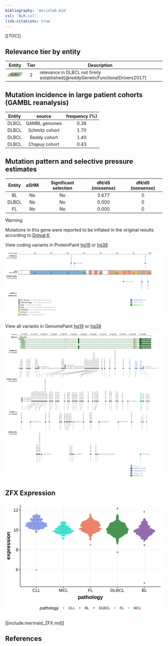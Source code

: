 ```yaml
---
bibliography: 'morinlab.bib'
csl: 'NLM.csl'
link-citations: true
---
```

[[_TOC_]]


## Relevance tier by entity

|Entity|Tier|Description                              |
|:------:|:----:|-----------------------------------------|
|![DLBCL](images/icons/DLBCL_tier2.png) |2   |relevance in DLBCL not firmly established[@reddyGeneticFunctionalDrivers2017]|

## Mutation incidence in large patient cohorts (GAMBL reanalysis)

|Entity|source        |frequency (%)|
|:------:|:--------------:|:-------------:|
|DLBCL |GAMBL genomes |0.38         |
|DLBCL |Schmitz cohort|1.70         |
|DLBCL |Reddy cohort  |1.40         |
|DLBCL |Chapuy cohort |0.43         |

## Mutation pattern and selective pressure estimates

|Entity|aSHM|Significant selection|dN/dS (missense)|dN/dS (nonsense)|
|:------:|:----:|:---------------------:|:----------------:|:----------------:|
|BL    |No  |No                   |3.677           |0               |
|DLBCL |No  |No                   |0.000           |0               |
|FL    |No  |No                   |0.000           |0               |



> [!WARNING]
> Mutations in this gene were reported to be inflated in the original results according to [Dreval K](https://www.biorxiv.org/content/10.1101/2023.11.21.567983v1)


View coding variants in ProteinPaint [hg19](https://morinlab.github.io/LLMPP/GAMBL/ZFX_protein.html)  or [hg38](https://morinlab.github.io/LLMPP/GAMBL/ZFX_protein_hg38.html)

![](images/proteinpaint/ZFX_NM_003410.svg)

View all variants in GenomePaint [hg19](https://morinlab.github.io/LLMPP/GAMBL/ZFX.html)  or [hg38](https://morinlab.github.io/LLMPP/GAMBL/ZFX_hg38.html)

![](images/proteinpaint/ZFX.svg)

## ZFX Expression
![](images/gene_expression/ZFX_by_pathology.svg)
<!-- ORIGIN: reddyGeneticFunctionalDrivers2017 -->
<!-- DLBCL: reddyGeneticFunctionalDrivers2017 -->

[[include:mermaid_ZFX.md]]

## References
